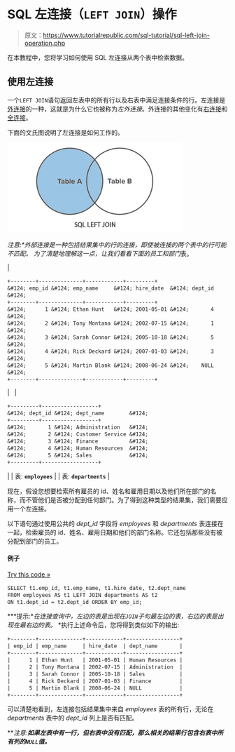 # SQL 左连接（`LEFT JOIN`）操作

> 原文：<https://www.tutorialrepublic.com/sql-tutorial/sql-left-join-operation.php>

在本教程中，您将学习如何使用 SQL 左连接从两个表中检索数据。

## 使用左连接

一个`LEFT JOIN`语句返回左表中的所有行以及右表中满足连接条件的行。左连接是[外连接](sql-joining-tables.php#outer-join)的一种，这就是为什么它也被称为*左外连接*。外连接的其他变化有[右连接](sql-right-join-operation.php)和[全连接](sql-full-join-operation.php)。

下面的文氏图说明了左连接是如何工作的。

![SQL Left Join Illustration](img/3d4fee623fe83c367b6e1c55d51db456.png)

 ***注意:**外部连接是一种包括结果集中的行的连接，即使被连接的两个表中的行可能不匹配。*  *为了清楚地理解这一点，让我们看看下面的*员工*和*部门*表。

| 

```
+--------+--------------+------------+---------+
&#124; emp_id &#124; emp_name     &#124; hire_date  &#124; dept_id &#124;
+--------+--------------+------------+---------+
&#124;      1 &#124; Ethan Hunt   &#124; 2001-05-01 &#124;       4 &#124;
&#124;      2 &#124; Tony Montana &#124; 2002-07-15 &#124;       1 &#124;
&#124;      3 &#124; Sarah Connor &#124; 2005-10-18 &#124;       5 &#124;
&#124;      4 &#124; Rick Deckard &#124; 2007-01-03 &#124;       3 &#124;
&#124;      5 &#124; Martin Blank &#124; 2008-06-24 &#124;    NULL &#124;
+--------+--------------+------------+---------+

```

 |   | 

```
+---------+------------------+
&#124; dept_id &#124; dept_name        &#124;
+---------+------------------+
&#124;       1 &#124; Administration   &#124;
&#124;       2 &#124; Customer Service &#124;
&#124;       3 &#124; Finance          &#124;
&#124;       4 &#124; Human Resources  &#124;
&#124;       5 &#124; Sales            &#124;
+---------+------------------+

```

 |
| 表: **`employees`** |  | 表: **`departments`** |

现在，假设您想要检索所有雇员的 id、姓名和雇用日期以及他们所在部门的名称，而不管他们是否被分配到任何部门。为了得到这种类型的结果集，我们需要应用一个左连接。

以下语句通过使用公共的 *dept_id* 字段将 *employees* 和 *departments* 表连接在一起，检索雇员的 id、姓名、雇用日期和他们的部门名称。它还包括那些没有被分配到部门的员工。

#### 例子

[Try this code »](../codelab.php?topic=sql&file=left-join "Try this code using online Editor")

```
SELECT t1.emp_id, t1.emp_name, t1.hire_date, t2.dept_name
FROM employees AS t1 LEFT JOIN departments AS t2
ON t1.dept_id = t2.dept_id ORDER BY emp_id;
```

 ***提示:**在连接查询中，左边的表是出现在`JOIN`子句最左边的表，右边的表是出现在最右边的表。*  *执行上述命令后，您将得到类似如下的输出:

```
+--------+--------------+------------+-----------------+
| emp_id | emp_name     | hire_date  | dept_name       |
+--------+--------------+------------+-----------------+
|      1 | Ethan Hunt   | 2001-05-01 | Human Resources |
|      2 | Tony Montana | 2002-07-15 | Administration  |
|      3 | Sarah Connor | 2005-10-18 | Sales           |
|      4 | Rick Deckard | 2007-01-03 | Finance         |
|      5 | Martin Blank | 2008-06-24 | NULL            |
+--------+--------------+------------+-----------------+

```

可以清楚地看到，左连接包括结果集中来自 *employees* 表的所有行，无论在 *departments* 表中的 *dept_id* 列上是否有匹配。

 ***注意:**如果左表中有一行，但右表中没有匹配，那么相关的结果行包含右表中所有列的`NULL`值。***